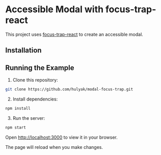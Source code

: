 # Accessible Modal with focus-trap-react

This project uses [focus-trap-react](https://github.com/focus-trap/focus-trap-react) to create an accessible modal. 
## Installation

## Running the Example

1. Clone this repository:

```bash
git clone https://github.com/hulyak/modal-focus-trap.git
```

2. Install dependencies:

```bash
npm install
```

3. Run the server:

```bash
npm start
```

Open [http://localhost:3000](http://localhost:3000) to view it in your browser.

The page will reload when you make changes.

